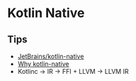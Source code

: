 # Kotlin Native

## Tips
* [JetBrains/kotlin-native](https://github.com/JetBrains/kotlin-native)
* [Why kotlin-native](https://discuss.kotlinlang.org/t/why-kotlin-native/2275)
* Kotlinc -> IR -> FFI + LLVM -> LLVM IR
